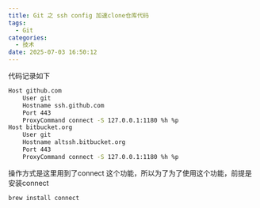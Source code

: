 ```yaml
---
title: Git 之 ssh config 加速clone仓库代码
tags:
  - Git
categories:
  - 技术
date: 2025-07-03 16:50:12
---
```


代码记录如下

```bash
Host github.com
    User git
    Hostname ssh.github.com
    Port 443
    ProxyCommand connect -S 127.0.0.1:1180 %h %p
Host bitbucket.org
    User git
    Hostname altssh.bitbucket.org
    Port 443
    ProxyCommand connect -S 127.0.0.1:1180 %h %p
```

操作方式是这里用到了connect 这个功能，所以为了为了使用这个功能，前提是安装connect

```bash
brew install connect
```
